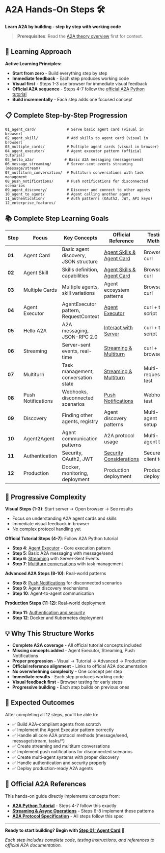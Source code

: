 # A2A Hands-On Steps 🛠️

**Learn A2A by building - step by step with working code**

> **Prerequisites**: Read the [A2A theory overview](../readme.md) first for context.

## 🎯 Learning Approach

**Active Learning Principles:**
- **Start from zero** - Build everything step by step
- **Immediate feedback** - Each step produces working code
- **Visual first** - Steps 1-3 use browser for immediate visual feedback
- **Official A2A sequence** - Steps 4-7 follow the [official A2A Python tutorial](https://google-a2a.github.io/A2A/latest/tutorials/python/)
- **Build incrementally** - Each step adds one focused concept

## 📋 Complete Step-by-Step Progression

```
01_agent_card/              # Serve basic agent card (visual in browser)
02_agent_skill/             # Add skills to agent card (visual in browser)  
03_multiple_cards/          # Multiple agent cards (visual in browser)
04_agent_executor/          # Agent executor pattern (official tutorial)
05_hello_a2a/              # Basic A2A messaging (message/send)
06_message_streaming/       # Server-sent events streaming (message/stream)
07_multiturn_conversation/  # Multiturn conversations with task management
08_push_notifications/      # Push notifications for disconnected scenarios
09_agent_discovery/         # Discover and connect to other agents
10_agent_to_agent/          # Agent calling another agent
11_authentication/          # Auth patterns (OAuth2, JWT, API keys)
12_enterprise_features/        
```

## 📚 Complete Step Learning Goals

| Step | Focus | Key Concepts | Official Reference | Testing Method |
|------|-------|--------------|-------------------|----------------|
| **01** | Agent Card | Basic agent discovery, JSON structure | [Agent Skills & Agent Card](https://google-a2a.github.io/A2A/latest/tutorials/python/3-agent-skills-and-agent-card/) | Browser + curl |
| **02** | Agent Skill | Skills definition, capabilities | [Agent Skills & Agent Card](https://google-a2a.github.io/A2A/latest/tutorials/python/3-agent-skills-and-agent-card/) | Browser + curl |
| **03** | Multiple Cards | Multiple agents, skill variations | Agent ecosystem patterns | Browser + curl |
| **04** | Agent Executor | AgentExecutor pattern, RequestContext | [Agent Executor](https://google-a2a.github.io/A2A/latest/tutorials/python/4-agent-executor/) | curl + test script |
| **05** | Hello A2A | A2A messaging, JSON-RPC 2.0 | [Interact with Server](https://google-a2a.github.io/A2A/latest/tutorials/python/6-interact-with-server/) | curl + test script |
| **06** | Streaming | Server-sent events, real-time | [Streaming & Multiturn](https://google-a2a.github.io/A2A/latest/tutorials/python/7-streaming-and-multiturn/) | curl + browser |
| **07** | Multiturn | Task management, conversation state | [Streaming & Multiturn](https://google-a2a.github.io/A2A/latest/tutorials/python/7-streaming-and-multiturn/) | Multi-request test |
| **08** | Push Notifications | Webhooks, disconnected scenarios | [Push Notifications](https://google-a2a.github.io/A2A/latest/topics/streaming-and-async/#2-push-notifications-for-disconnected-scenarios) | Webhook test |
| **09** | Discovery | Finding other agents, registry | Agent discovery patterns | Multi-agent setup |
| **10** | Agent2Agent | Agent communication patterns | A2A protocol usage | Multi-agent test |
| **11** | Authentication | Security, OAuth2, JWT | [Security Considerations](https://google-a2a.github.io/A2A/latest/topics/streaming-and-async/#security-considerations-for-push-notifications) | Secure client test |
| **12** | Production | Docker, monitoring, deployment | Production deployment | Production deploy |

## 🎯 Progressive Complexity

**Visual Steps (1-3)**: Start server → Open browser → See results
- Focus on understanding A2A agent cards and skills
- Immediate visual feedback in browser
- No complex protocol handling yet

**Official Tutorial Steps (4-7)**: Follow A2A Python tutorial
- **Step 4**: [Agent Executor](https://google-a2a.github.io/A2A/latest/tutorials/python/4-agent-executor/) - Core execution pattern
- **Step 5**: Basic A2A messaging with message/send
- **Step 6**: [Streaming](https://google-a2a.github.io/A2A/latest/tutorials/python/7-streaming-and-multiturn/) with Server-Sent Events
- **Step 7**: [Multiturn conversations](https://google-a2a.github.io/A2A/latest/tutorials/python/7-streaming-and-multiturn/) with task management

**Advanced A2A Steps (8-10)**: Real-world patterns
- **Step 8**: [Push Notifications](https://google-a2a.github.io/A2A/latest/topics/streaming-and-async/#2-push-notifications-for-disconnected-scenarios) for disconnected scenarios
- **Step 9**: Agent discovery mechanisms
- **Step 10**: Agent-to-agent communication

**Production Steps (11-12)**: Real-world deployment
- **Step 11**: [Authentication and security](https://google-a2a.github.io/A2A/latest/topics/streaming-and-async/#security-considerations-for-push-notifications)
- **Step 12**: Docker and Kubernetes deployment

## 💡 Why This Structure Works

- **Complete A2A coverage** - All official tutorial concepts included
- **Missing concepts added** - Agent Executor, Streaming, Push Notifications
- **Proper progression** - Visual → Tutorial → Advanced → Production
- **Official reference alignment** - Links to official A2A documentation
- **No overwhelming complexity** - One concept per step
- **Immediate results** - Each step produces working code
- **Visual feedback first** - Browser testing for early steps
- **Progressive building** - Each step builds on previous ones

## 🎯 Expected Outcomes

After completing all 12 steps, you'll be able to:

- ✅ Build A2A-compliant agents from scratch
- ✅ Implement the Agent Executor pattern correctly
- ✅ Handle all core A2A protocol methods (message/send, message/stream, tasks/*)
- ✅ Create streaming and multiturn conversations
- ✅ Implement push notifications for disconnected scenarios
- ✅ Create multi-agent systems with proper discovery
- ✅ Handle authentication and security properly
- ✅ Deploy production-ready A2A agents

## 📖 Official A2A References

This hands-on guide directly implements concepts from:

- **[A2A Python Tutorial](https://google-a2a.github.io/A2A/latest/tutorials/python/)** - Steps 4-7 follow this exactly
- **[Streaming & Async Operations](https://google-a2a.github.io/A2A/latest/topics/streaming-and-async/)** - Steps 6-8 implement these patterns
- **[A2A Protocol Specification](https://google-a2a.github.io/A2A/latest/specification/)** - All steps follow this spec

---

**Ready to start building? Begin with [Step 01: Agent Card](./01_agent_card/) 🚀**

*Each step includes complete code, testing instructions, and references to official A2A documentation.* 